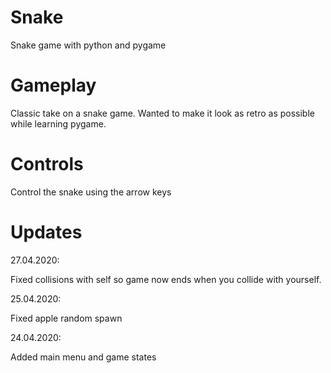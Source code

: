 # Snake
Snake game with python and pygame

# Gameplay
Classic take on a snake game. Wanted to make it look as retro 
as possible while learning pygame.

# Controls
Control the snake using the arrow keys

# Updates
27.04.2020:

Fixed collisions with self so game now ends when you collide with yourself.

25.04.2020:

Fixed apple random spawn

24.04.2020:

Added main menu and game states
